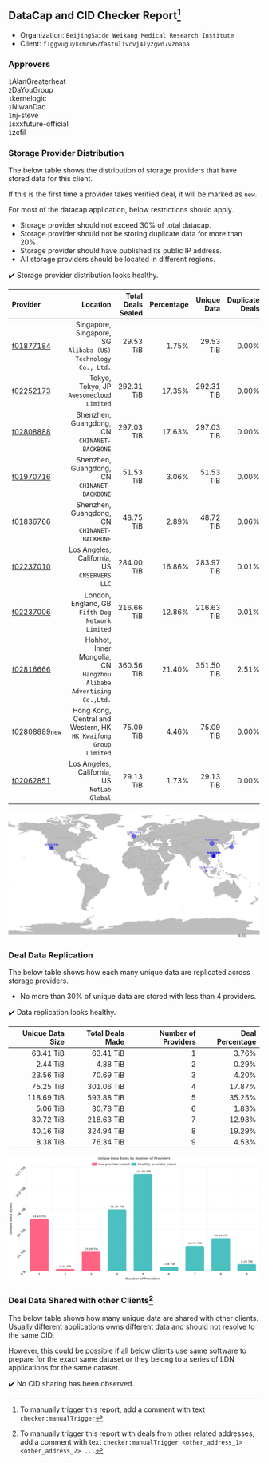 ## DataCap and CID Checker Report[^1]
 - Organization: `BeijingSaide Weikang Medical Research Institute`
 - Client: `f1ggvuguykcmcv67fastulivcvj4iyzgwd7vznapa`
### Approvers
`1`AlanGreaterheat<br/>`2`DaYouGroup<br/>`1`kernelogic<br/>`1`NiwanDao<br/>`1`nj-steve<br/>`1`sxxfuture-official<br/>`1`zcfil


### Storage Provider Distribution
The below table shows the distribution of storage providers that have stored data for this client.

If this is the first time a provider takes verified deal, it will be marked as `new`.

For most of the datacap application, below restrictions should apply.
 - Storage provider should not exceed 30% of total datacap.
 - Storage provider should not be storing duplicate data for more than 20%.
 - Storage provider should have published its public IP address.
 - All storage providers should be located in different regions.

✔️ Storage provider distribution looks healthy.

| Provider                                                    |                                                               Location | Total Deals Sealed | Percentage | Unique Data | Duplicate Deals |
| :---------------------------------------------------------- | ---------------------------------------------------------------------: | -----------------: | ---------: | ----------: | --------------: |
| [f01877184](https://filfox.info/en/address/f01877184)       |       Singapore, Singapore, SG<br/>`Alibaba (US) Technology Co., Ltd.` |          29.53 TiB |      1.75% |   29.53 TiB |           0.00% |
| [f02252173](https://filfox.info/en/address/f02252173)       |                            Tokyo, Tokyo, JP<br/>`Awesomecloud Limited` |         292.31 TiB |     17.35% |  292.31 TiB |           0.00% |
| [f02808888](https://filfox.info/en/address/f02808888)       |                        Shenzhen, Guangdong, CN<br/>`CHINANET-BACKBONE` |         297.03 TiB |     17.63% |  297.03 TiB |           0.00% |
| [f01970716](https://filfox.info/en/address/f01970716)       |                        Shenzhen, Guangdong, CN<br/>`CHINANET-BACKBONE` |          51.53 TiB |      3.06% |   51.53 TiB |           0.00% |
| [f01836766](https://filfox.info/en/address/f01836766)       |                        Shenzhen, Guangdong, CN<br/>`CHINANET-BACKBONE` |          48.75 TiB |      2.89% |   48.72 TiB |           0.06% |
| [f02237010](https://filfox.info/en/address/f02237010)       |                        Los Angeles, California, US<br/>`CNSERVERS LLC` |         284.00 TiB |     16.86% |  283.97 TiB |           0.01% |
| [f02237006](https://filfox.info/en/address/f02237006)       |                    London, England, GB<br/>`Fifth Dog Network Limited` |         216.66 TiB |     12.86% |  216.63 TiB |           0.01% |
| [f02816666](https://filfox.info/en/address/f02816666)       | Hohhot, Inner Mongolia, CN<br/>`Hangzhou Alibaba Advertising Co.,Ltd.` |         360.56 TiB |     21.40% |  351.50 TiB |           2.51% |
| [f02808889](https://filfox.info/en/address/f02808889)`new`  |     Hong Kong, Central and Western, HK<br/>`HK Kwaifong Group Limited` |          75.09 TiB |      4.46% |   75.09 TiB |           0.00% |
| [f02062851](https://filfox.info/en/address/f02062851)       |                        Los Angeles, California, US<br/>`NetLab Global` |          29.13 TiB |      1.73% |   29.13 TiB |           0.00% |

<img src="https://raw.githubusercontent.com/data-preservation-programs/filplus-checker-assets/main/filecoin-project/filecoin-plus-large-datasets/issues/2126/1699232645215.png"/>

### Deal Data Replication
The below table shows how each many unique data are replicated across storage providers.

- No more than 30% of unique data are stored with less than 4 providers.

✔️ Data replication looks healthy.

| Unique Data Size | Total Deals Made | Number of Providers | Deal Percentage |
| ---------------: | ---------------: | ------------------: | --------------: |
|        63.41 TiB |        63.41 TiB |                   1 |           3.76% |
|         2.44 TiB |         4.88 TiB |                   2 |           0.29% |
|        23.56 TiB |        70.69 TiB |                   3 |           4.20% |
|        75.25 TiB |       301.06 TiB |                   4 |          17.87% |
|       118.69 TiB |       593.88 TiB |                   5 |          35.25% |
|         5.06 TiB |        30.78 TiB |                   6 |           1.83% |
|        30.72 TiB |       218.63 TiB |                   7 |          12.98% |
|        40.16 TiB |       324.94 TiB |                   8 |          19.29% |
|         8.38 TiB |        76.34 TiB |                   9 |           4.53% |

<img src="https://raw.githubusercontent.com/data-preservation-programs/filplus-checker-assets/main/filecoin-project/filecoin-plus-large-datasets/issues/2126/1699232645725.png"/>

### Deal Data Shared with other Clients[^3]
The below table shows how many unique data are shared with other clients.
Usually different applications owns different data and should not resolve to the same CID.

However, this could be possible if all below clients use same software to prepare for the exact same dataset or they belong to a series of LDN applications for the same dataset.

✔️ No CID sharing has been observed.

[^1]: To manually trigger this report, add a comment with text `checker:manualTrigger`

[^2]: Deals from those addresses are combined into this report as they are specified with `checker:manualTrigger`

[^3]: To manually trigger this report with deals from other related addresses, add a comment with text `checker:manualTrigger <other_address_1> <other_address_2> ...`
